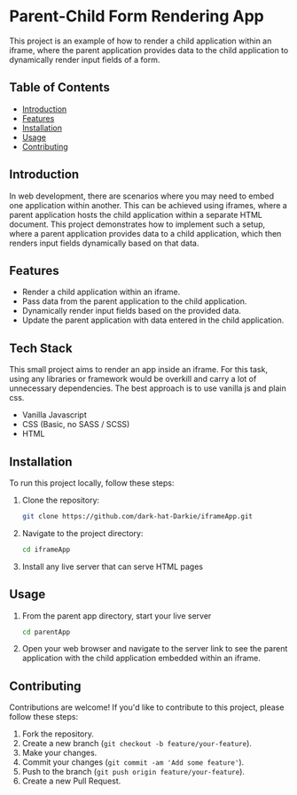 # Parent-Child Form Rendering App

This project is an example of how to render a child application within an iframe, where the parent application provides data to the child application to dynamically render input fields of a form.

## Table of Contents

- [Introduction](#introduction)
- [Features](#features)
- [Installation](#installation)
- [Usage](#usage)
- [Contributing](#contributing)

## Introduction

In web development, there are scenarios where you may need to embed one application within another. This can be achieved using iframes, where a parent application hosts the child application within a separate HTML document. This project demonstrates how to implement such a setup, where a parent application provides data to a child application, which then renders input fields dynamically based on that data.

## Features

- Render a child application within an iframe.
- Pass data from the parent application to the child application.
- Dynamically render input fields based on the provided data.
- Update the parent application with data entered in the child application.

## Tech Stack

This small project aims to render an app inside an iframe. For this task, using any libraries or framework would be overkill and carry a lot of unnecessary dependencies. The best approach is to use vanilla js and plain css.

- Vanilla Javascript
- CSS (Basic, no SASS / SCSS)
- HTML

## Installation

To run this project locally, follow these steps:

1. Clone the repository:

   ```bash
   git clone https://github.com/dark-hat-Darkie/iframeApp.git
   ```

2. Navigate to the project directory:

   ```bash
   cd iframeApp
   ```

3. Install any live server that can serve HTML pages

## Usage

1. From the parent app directory, start your live server
   ```bash
   cd parentApp
   ```

3. Open your web browser and navigate to the server link to see the parent application with the child application embedded within an iframe.

## Contributing

Contributions are welcome! If you'd like to contribute to this project, please follow these steps:

1. Fork the repository.
2. Create a new branch (`git checkout -b feature/your-feature`).
3. Make your changes.
4. Commit your changes (`git commit -am 'Add some feature'`).
5. Push to the branch (`git push origin feature/your-feature`).
6. Create a new Pull Request.
